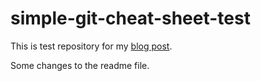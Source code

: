 # simple-git-cheat-sheet-test
This is test repository for my [blog post](https://arminkari.me/2018/12/a-simple-guide-to-work-with-git-repositories).

Some changes to the readme file.
